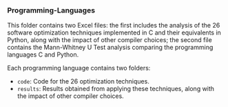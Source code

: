 ### Programming-Languages
This folder contains two Excel files: the first includes the analysis of the 26 software optimization techniques implemented in C and their equivalents in Python, along with the impact of other compiler choices; the second file contains the Mann-Whitney U Test analysis comparing the programming languages C and Python.

Each programming language contains two folders:
   - `code`: Code for the 26 optimization techniques.  
   - `results`: Results obtained from applying these techniques, along with the impact of other compiler choices.

